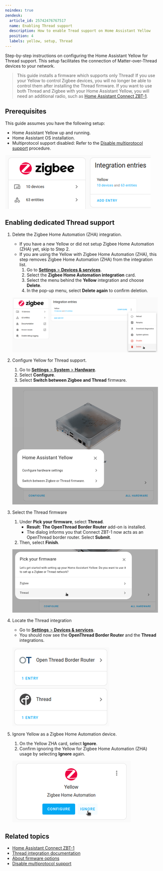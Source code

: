 ```yaml
---
noindex: true
zendesk:
  article_id: 25742476767517
  name: Enabling Thread support
  description: How to enable Tread support on Home Assistant Yellow
  position: 4
  labels: yellow, setup, Thread
---
```


Step-by-step instructions on configuring the Home Assistant Yellow for Thread support. This setup facilitates the connection of Matter-over-Thread devices to your network.

> This guide installs a firmware which supports only Thread! If you use your Yellow to control Zigbee devices, you will no longer be able to control them after installing the Thread firmware. If you want to use both Thread and Zigbee with your Home Assistant Yellow, you will need an additional radio, such as [Home Assistant Connect ZBT-1](https://www.home-assistant.io/connectzbt1).

## Prerequisites

This guide assumes you have the following setup:

- Home Assistant Yellow up and running.
- Home Assistant OS installation.
- Multiprotocol support disabled: Refer to the [Disable multiprotocol support](/hc/en-us/articles/25744235797661-Disabling-multiprotocol-support) procedure.

![screenshot of Zigbee integration card](/static/img/yellow/yellow-zha-setup.png)

## Enabling dedicated Thread support

1. Delete the Zigbee Home Automation (ZHA) integration.

   - If you have a new Yellow or did not setup Zigbee Home Automation (ZHA) yet, skip to Step 2.
   - If you are using the Yellow with Zigbee Home Automation (ZHA), this step removes Zigbee Home Automation (ZHA) from the integration list.
     1. Go to [**Settings** > **Devices & services**](https://my.home-assistant.io/redirect/integrations/).
     2. Select the **Zigbee Home Automation integration** card.
     3. Select the menu behind the **Yellow** integration and choose **Delete**.
     4. In the pop-up menu, select **Delete again** to confirm deletion.

   ![](/static/img/yellow/yellow-zha-delete.png)

2. Configure Yellow for Thread support.

   1. Go to [**Settings** > **System** > **Hardware**](https://my.home-assistant.io/redirect/hardware/).
   2. Select **Configure**.
   3. Select **Switch between Zigbee and Thread** firmware.

   ![](/static/img/yellow/configure_yellow.png)

3. Select the Thread firmware

   1. Under **Pick your firmware**, select **Thread**.
      - **Result**: **The OpenThread Border Router** add-on is installed.
      - The dialog informs you that Connect ZBT-1 now acts as an OpenThread border router. Select **Submit**.
   2. Then, select **Finish**.

   ![](/static/img/yellow/pick_firmware_thread.png)

4. Locate the Thread integration

   - Go to [**Settings** > **Devices & services**](https://my.home-assistant.io/redirect/integrations/).
   - You should now see the **OpenThread Border Router** and the **Thread** integrations.

   ![](/static/img/yellow/otbr_thread_integrations.png)

5. Ignore Yellow as a Zigbee Home Automation device.

   1. On the Yellow ZHA card, select **Ignore**.
   2. Confirm ignoring the Yellow for Zigbee Home Automation (ZHA) usage by selecting **Ignore** again.

   ![](/static/img/yellow/yellow-zha-delete-discovery.png)

## Related topics

- [Home Assistant Connect ZBT-1](https://www.home-assistant.io/connectzbt1)
- [Thread integration documentation](https://www.home-assistant.io/integrations/thread/)
- [About firmware options](/hc/en-us/articles/25616122309405-About-firmware-options)
- [Disable multiprotocol support](/hc/en-us/articles/25744235797661-Disabling-multiprotocol-support)
